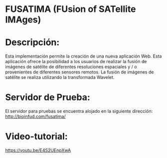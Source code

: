 # FUSATIMA (FUsion of SATellite IMAges)
<h1>Descripción:</h1>
Esta implementación permite la creación de una nueva aplicación Web. Esta aplicación ofrece la posibilidad a los usuarios de realizar la fusión de imágenes de satélite de diferentes resoluciones espaciales y / o provenientes de diferentes sensores remotos. La fusión de imágenes de satélite se realiza utilizando la transformada Wavelet.

<h1>Servidor de Prueba:</h1>
El servidor para pruebas se encuentra alojado en la siguiente dirección: <a href="http://bioinfud.com/fusatima/">http://bioinfud.com/fusatima/</a>

<h1>Video-tutorial:</h1>
<a href="https://youtu.be/E4S2UEnpXwA">https://youtu.be/E4S2UEnpXwA</a>
